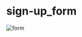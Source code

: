 # sign-up_form
![form](https://github.com/ElDeepFull/sign-up_form/assets/85937379/99b716ae-2126-46b0-81f6-c1e5e25f1d1e)
